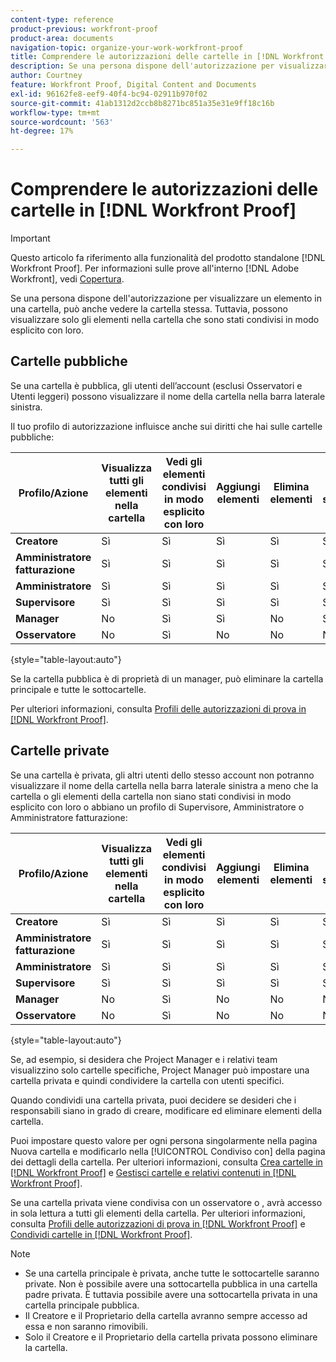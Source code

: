 ```yaml
---
content-type: reference
product-previous: workfront-proof
product-area: documents
navigation-topic: organize-your-work-workfront-proof
title: Comprendere le autorizzazioni delle cartelle in [!DNL Workfront Proof]
description: Se una persona dispone dell'autorizzazione per visualizzare un elemento in una cartella, può anche vedere la cartella stessa. Tuttavia, possono visualizzare solo gli elementi nella cartella che sono stati condivisi in modo esplicito con loro.
author: Courtney
feature: Workfront Proof, Digital Content and Documents
exl-id: 96162fe8-eef9-40f4-bc94-02911b970f02
source-git-commit: 41ab1312d2ccb8b8271bc851a35e31e9ff18c16b
workflow-type: tm+mt
source-wordcount: '563'
ht-degree: 17%

---
```


# Comprendere le autorizzazioni delle cartelle in [!DNL Workfront Proof]

>[!IMPORTANT]
>
>Questo articolo fa riferimento alla funzionalità del prodotto standalone [!DNL Workfront Proof]. Per informazioni sulle prove all&#39;interno [!DNL Adobe Workfront], vedi [Copertura](../../../review-and-approve-work/proofing/proofing.md).

Se una persona dispone dell&#39;autorizzazione per visualizzare un elemento in una cartella, può anche vedere la cartella stessa. Tuttavia, possono visualizzare solo gli elementi nella cartella che sono stati condivisi in modo esplicito con loro.

## Cartelle pubbliche

Se una cartella è pubblica, gli utenti dell’account (esclusi Osservatori e Utenti leggeri) possono visualizzare il nome della cartella nella barra laterale sinistra.

Il tuo profilo di autorizzazione influisce anche sui diritti che hai sulle cartelle pubbliche:

| **Profilo/Azione** | **Visualizza tutti gli elementi nella cartella** | **Vedi gli elementi condivisi in modo esplicito con loro** | **Aggiungi elementi** | **Elimina elementi** | **Aggiungi sottocartelle** | **Eliminare le sottocartelle** | **Modifica dei dettagli della cartella** |
|---|---|---|---|---|---|---|---|
| **Creatore** | Sì | Sì | Sì | Sì | Sì | Sì | Sì |
| **Amministratore fatturazione** | Sì | Sì | Sì | Sì | Sì | Sì | Sì |
| **Amministratore** | Sì | Sì | Sì | Sì | Sì | Sì | Sì |
| **Supervisore** | Sì | Sì | Sì | Sì | Sì | Sì | Sì |
| **Manager** | No | Sì | Sì | No | Sì | No | Sì |
| **Osservatore** | No | Sì | No | No | No | No | No |

{style=&quot;table-layout:auto&quot;}

Se la cartella pubblica è di proprietà di un manager, può eliminare la cartella principale e tutte le sottocartelle.

Per ulteriori informazioni, consulta [Profili delle autorizzazioni di prova in [!DNL Workfront Proof]](../../../workfront-proof/wp-acct-admin/account-settings/proof-perm-profiles-in-wp.md).

## Cartelle private

Se una cartella è privata, gli altri utenti dello stesso account non potranno visualizzare il nome della cartella nella barra laterale sinistra a meno che la cartella o gli elementi della cartella non siano stati condivisi in modo esplicito con loro o abbiano un profilo di Supervisore, Amministratore o Amministratore fatturazione:

| **Profilo/Azione** | **Visualizza tutti gli elementi nella cartella** | **Vedi gli elementi condivisi in modo esplicito con loro** | **Aggiungi elementi** | **Elimina elementi** | **Aggiungi sottocartelle** | **Eliminare le sottocartelle** | **Modifica dei dettagli della cartella** |
|---|---|---|---|---|---|---|---|
| **Creatore** | Sì | Sì | Sì | Sì | Sì | Sì | Sì |
| **Amministratore fatturazione** | Sì | Sì | Sì | Sì | Sì | Sì | Sì |
| **Amministratore** | Sì | Sì | Sì | Sì | Sì | Sì | Sì |
| **Supervisore** | Sì | Sì | Sì | Sì | Sì | Sì | Sì |
| **Manager** | No | Sì | No | No | No | No | No |
| **Osservatore** | No | Sì | No | No | No | No | No |

{style=&quot;table-layout:auto&quot;}

Se, ad esempio, si desidera che Project Manager e i relativi team visualizzino solo cartelle specifiche, Project Manager può impostare una cartella privata e quindi condividere la cartella con utenti specifici.

Quando condividi una cartella privata, puoi decidere se desideri che i responsabili siano in grado di creare, modificare ed eliminare elementi della cartella.

Puoi impostare questo valore per ogni persona singolarmente nella pagina Nuova cartella e modificarlo nella [!UICONTROL Condiviso con] della pagina dei dettagli della cartella. Per ulteriori informazioni, consulta [Crea cartelle in [!DNL Workfront Proof]](../../../workfront-proof/wp-work-proofsfiles/organize-your-work/create-folders.md) e [Gestisci cartelle e relativi contenuti in [!DNL Workfront Proof]](../../../workfront-proof/wp-work-proofsfiles/organize-your-work/manage-folders-and-contents.md).

Se una cartella privata viene condivisa con un osservatore o , avrà accesso in sola lettura a tutti gli elementi della cartella. Per ulteriori informazioni, consulta [Profili delle autorizzazioni di prova in [!DNL Workfront Proof]](../../../workfront-proof/wp-acct-admin/account-settings/proof-perm-profiles-in-wp.md) e [Condividi cartelle in [!DNL Workfront Proof]](../../../workfront-proof/wp-work-proofsfiles/organize-your-work/share-folders.md).

>[!NOTE]
>
>* Se una cartella principale è privata, anche tutte le sottocartelle saranno private. Non è possibile avere una sottocartella pubblica in una cartella padre privata. È tuttavia possibile avere una sottocartella privata in una cartella principale pubblica.
>* Il Creatore e il Proprietario della cartella avranno sempre accesso ad essa e non saranno rimovibili.
>* Solo il Creatore e il Proprietario della cartella privata possono eliminare la cartella.


